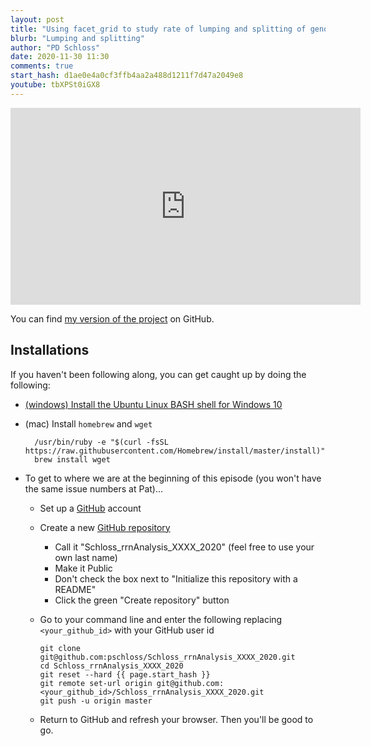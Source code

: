 ```yaml
---
layout: post
title: "Using facet_grid to study rate of lumping and splitting of genomes with ASVs"
blurb: "Lumping and splitting"
author: "PD Schloss"
date: 2020-11-30 11:30
comments: true
start_hash: d1ae0e4a0cf3ffb4aa2a488d1211f7d47a2049e8
youtube: tbXPSt0iGX8
---
```


<iframe style="margin: 0 auto;display:block;" width="560" height="315" src="https://www.youtube.com/embed/{{ page.youtube }}" frameborder="0" allow="accelerometer; autoplay; encrypted-media; gyroscope; picture-in-picture" allowfullscreen></iframe>

You can find [my version of the project](https://github.com/pschloss/Schloss_rrnAnalysis_XXXX_2020) on GitHub.


## Installations

If you haven't been following along, you can get caught up by doing the following:

* [(windows) Install the Ubuntu Linux BASH shell for Windows 10](https://itsfoss.com/install-bash-on-windows/)
* (mac) Install `homebrew` and `wget`
  ```
	/usr/bin/ruby -e "$(curl -fsSL https://raw.githubusercontent.com/Homebrew/install/master/install)"
	brew install wget
	```

* To get to where we are at the beginning of this episode (you won't have the same issue numbers at Pat)...
  - Set up a [GitHub](https://www.github.com) account
  - Create a new [GitHub repository](https://github.com/new)
    - Call it "Schloss_rrnAnalysis_XXXX_2020" (feel free to use your own last name)
    - Make it Public
    - Don't check the box next to "Initialize this repository with a README"
    - Click the green "Create repository" button
  - Go to your command line and enter the following replacing `<your_github_id>` with your GitHub user id

		git clone git@github.com:pschloss/Schloss_rrnAnalysis_XXXX_2020.git
		cd Schloss_rrnAnalysis_XXXX_2020
		git reset --hard {{ page.start_hash }}
		git remote set-url origin git@github.com:<your_github_id>/Schloss_rrnAnalysis_XXXX_2020.git
		git push -u origin master

  - Return to GitHub and refresh your browser. Then you'll be good to go.
